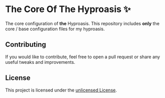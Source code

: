 # The Core Of The Hyproasis ✨

The core configuration of **the** Hyproasis. This repository includes
**only** the core / base configuration files for my hyproasis.

## Contributing

If you would like to contribute, feel free to open a pull request or share
any useful tweaks and improvements.

## License

This project is licensed under the [unlicensed License](LICENSE).
